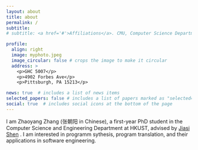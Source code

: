 ```yaml
---
layout: about
title: about
permalink: /
subtitle:
# subtitle: <a href='#'>Affiliations</a>. CMU, Computer Science Department, Pittsburgh.

profile:
  align: right
  image: myphoto.jpeg
  image_circular: false # crops the image to make it circular
  address: >
    <p>GHC 5007</p>
    <p>4902 Forbes Ave</p>
    <p>Pittsburgh, PA 15213</p>

news: true  # includes a list of news items
selected_papers: false # includes a list of papers marked as "selected={true}"
social: true  # includes social icons at the bottom of the page
---
```


I am Zhaoyang Zhang (张朝阳 in Chinese), a first-year PhD student in the Computer Science and Engineering Department at HKUST, advised by [Jiasi Shen](https://shenjiasi.com/) . I am interested in programm sythesis, program translation, and their applications in software engineering.